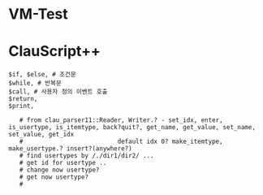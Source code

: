 # VM-Test

# ClauScript++
    $if, $else, # 조건문 
    $while, # 반복문
    $call, # 사용자 정의 이벤트 호출
    $return,
    $print,
    
       # from clau_parser11::Reader, Writer.? - set_idx, enter, is_usertype, is_itemtype, back?quit?, get_name, get_value, set_name, set_value, get_idx
       #                          default idx 0? make_itemtype, make_usertype.? insert?(anywhere?)
       # find usertypes by /./dir1/dir2/ ...
       # get id for usertype ..
       # change now usertype?
       # get now usertype?
       # 
       
    
